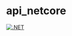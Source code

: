 # api_netcore
[![.NET](https://github.com/fnunes/aprendendo_api_netcore/actions/workflows/dotnet.yml/badge.svg?branch=master&event=push)](https://github.com/fnunes/aprendendo_api_netcore/actions/workflows/dotnet.yml)
